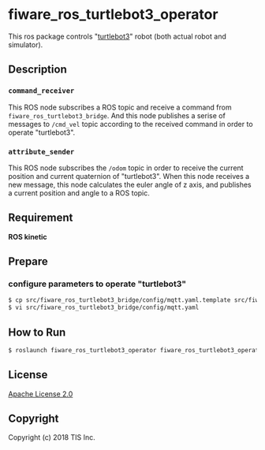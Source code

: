 # fiware_ros_turtlebot3_operator
This ros package controls "[turtlebot3](http://emanual.robotis.com/docs/en/platform/turtlebot3/overview/)" robot (both actual robot and simulator).

## Description
### `command_receiver`
This ROS node subscribes a ROS topic and receive a command from `fiware_ros_turtlebot3_bridge`. And this node publishes a serise of messages to `/cmd_vel` topic according to the received command in order to operate "turtlebot3".

### `attribute_sender`
This ROS node subscribes the `/odom` topic in order to receive the current position and current quaternion of "turtlebot3". When this node receives a new message, this node calculates the euler angle of z axis, and publishes a current position and angle to a ROS topic.


## Requirement

**ROS kinetic**

## Prepare
### configure parameters to operate "turtlebot3"

```bash
$ cp src/fiware_ros_turtlebot3_bridge/config/mqtt.yaml.template src/fiware_ros_turtlebot3_bridge/config/mqtt.yaml
$ vi src/fiware_ros_turtlebot3_bridge/config/mqtt.yaml
```

## How to Run

```bash
$ roslaunch fiware_ros_turtlebot3_operator fiware_ros_turtlebot3_operator.launch
```

## License

[Apache License 2.0](/LICENSE)

## Copyright
Copyright (c) 2018 TIS Inc.
